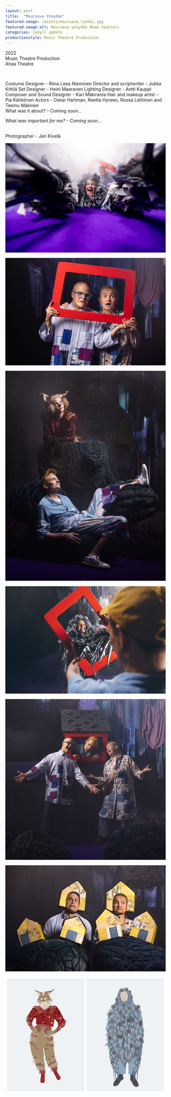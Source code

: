 ```yaml
---
layout: post
title:  "Mouruava Yösydän"
featured-image: /assets/mouruava_linkki.jpg
featured-image-alt: Mouruava yösydän Ahaa teatteri
categories: jekyll update
productionstyle: Music Theatre Production
---
```

  2022  
  Music Theatre Production  
  Ahaa Theatre  

  <br/>
<p></p>  
  Costume Designer - Riina Leea Nieminen  
  Director and scriptwriter - Jukka Kittilä  
  Set Designer - Heini Maaranen  
  Lighting Designer - Antti Kauppi  
  Composer and Sound Designer - Kari Mäkiranta     
  Hair and makeup artist - Pia Kähkönen  
  Actors - Oskar Hartman, Reetta Hyreen, Roosa Lehtinen and Teemu Mäkinen   
  <br/>
<div class="post-text-alone">  
  What was it about? – Coming soon... <!--Poskettoman pieneltä ikkunalta tähyävä ihmisenpentu on kyllästynyt elämäänsä mahtaisan
metsän laidalla laiskottelevassa pienessä kyläpahasessa, jossa ei tapahdu yhtikäs mitään. Vaan entäs jos metsässä piilee hänen pieni    mutta suuri tarkoituksensa?
Sehän selviää, kun laskeutuu yösydän, joka jysäyttää kaiken vaikuttamaan kaikkeen: Luonto on
vaarassa, kun kyläläiset eivät näe metsää puilta. Laulun lumoihin langenneista vanhemmista ei ole metsän pelastajiksi, ihmisenpennun on toimittava itse.
Metsän uumenista kantautuu kadonneeksi luullun siimeskissan hyytävä mouru. Vaan kukas kumma on kulkukatti, jonka hännästä kenties puuttuu palanen? Entä miten yösydämen jyskeeseen liittyy vuoteen alla lymyävä kovaonninen, kutiavakuonoinen kammotus?
Mouruava yösydän – Eli miten metsästää pieni mutta suuri tarkoitus? on leikkisä ja jännittävä, mystisesti myhäilevä ja pöhkösti pöheltävä musiikkipitoinen näytelmä jokaisen pienen teon suuresta merkityksestä.-->

<p></p>
  <em>What was important for me? - Coming soon...</em>
</div>  
<p></p>

  <br/>
  Photographer - Jari Kivelä  
  
![alt text](/assets/projects/mouruava1.jpg)  
  
![alt text](/assets/projects/mouruava2.jpg)

![alt text](/assets/projects/mouruava4.jpg)  

![alt text](/assets/projects/mouruava3.jpg) 

![alt text](/assets/projects/mouruava5.jpg) 

![alt text](/assets/projects/mouruava6.jpg)   

![alt text](/assets/projects/luonnos15.jpg)   
 




